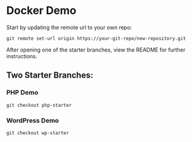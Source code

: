 # Docker Demo #

Start by updating the remote url to your own repo:
```shell
git remote set-url origin https://your-git-repo/new-repository.git
```
After opening one of the starter branches, view the README for further instructions.


## Two Starter Branches:
### PHP Demo
```shell
git checkout php-starter
```

### WordPress Demo
```shell
git checkout wp-starter
```
